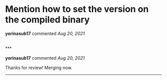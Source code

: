 # Mention how to set the version on the compiled binary

**yorinasub17** commented *Aug 20, 2021*


<br />
***


**yorinasub17** commented *Aug 20, 2021*

Thanks for review! Merging now.
***

